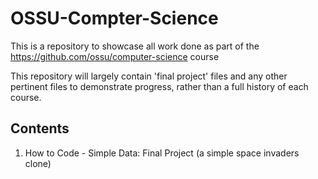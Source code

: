 # OSSU-Compter-Science
This is a repository to showcase all work done as part of the https://github.com/ossu/computer-science course

This repository will largely contain 'final project' files and any other pertinent files to demonstrate progress, rather than a full history of each course.

## Contents
1. How to Code - Simple Data: Final Project (a simple space invaders clone)
